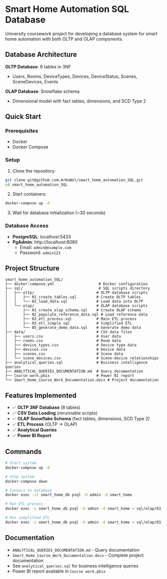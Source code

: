 # Smart Home Automation SQL Database

University coursework project for developing a database system for smart home automation with both OLTP and OLAP components.

## Database Architecture

**OLTP Database**: 8 tables in 3NF
- Users, Rooms, DeviceTypes, Devices, DeviceStatus, Scenes, SceneDevices, Events

**OLAP Database**: Snowflake schema
- Dimensional model with fact tables, dimensions, and SCD Type 2

## Quick Start

### Prerequisites
- Docker
- Docker Compose

### Setup
1. Clone the repository:
```bash
git clone git@github.com:ArKoWol/smart_home_automation_SQL.git
cd smart_home_automation_SQL
```

2. Start containers:
```bash
docker-compose up -d
```

3. Wait for database initialization (~30 seconds)

### Database Access
- **PostgreSQL**: localhost:5433
- **PgAdmin**: http://localhost:8080
  - Email: `admin@example.com`
  - Password: `admin123`

## Project Structure
```
smart_home_automation_SQL/
├── docker-compose.yml                    # Docker configuration
├── sql/                                  # SQL scripts directory
│   ├── oltp/                            # OLTP database scripts
│   │   ├── 01_create_tables.sql         # Create OLTP tables
│   │   └── 02_load_data.sql             # Load data into OLTP
│   └── olap/                            # OLAP database scripts
│       ├── 01_create_olap_schema.sql    # Create OLAP schema
│       ├── 02_populate_reference_data.sql # Load reference data
│       ├── 03_etl_process.sql           # Main ETL process
│       ├── 03_etl_simple.sql            # Simplified ETL
│       └── 05_generate_demo_data.sql    # Generate demo data
├── data/                                # CSV data files
│   ├── users.csv                        # User data
│   ├── rooms.csv                        # Room data
│   ├── device_types.csv                 # Device type data
│   ├── devices.csv                      # Device data
│   ├── scenes.csv                       # Scene data
│   └── scene_devices.csv                # Scene-device relationships
├── analytical_queries.sql               # Business intelligence queries
├── ANALYTICAL_QUERIES_DOCUMENTATION.md  # Query documentation
├── Course work.pbix                     # Power BI report
└── Smart_Home_Course_Work_Documentation.docx # Project documentation
```

## Features Implemented
- ✅ **OLTP 3NF Database** (8 tables)
- ✅ **CSV Data Loading** (rerunnable scripts)
- ✅ **OLAP Snowflake Schema** (fact tables, dimensions, SCD Type 2)
- ✅ **ETL Process** (OLTP → OLAP)
- ✅ **Analytical Queries**
- ✅ **Power BI Report**

## Commands
```bash
# Start system
docker-compose up -d

# Stop system
docker-compose down

# Connect to database
docker exec -it smart_home_db psql -U admin -d smart_home

# Run ETL process
docker exec -i smart_home_db psql -U admin -d smart_home < sql/olap/03_etl_process.sql

# Run simplified ETL
docker exec -i smart_home_db psql -U admin -d smart_home < sql/olap/03_etl_simple.sql
```

## Documentation
- `ANALYTICAL_QUERIES_DOCUMENTATION.md` - Query documentation
- `Smart_Home_Course_Work_Documentation.docx` - Complete project documentation
- See `analytical_queries.sql` for business intelligence queries
- Power BI report available in `Course work.pbix`